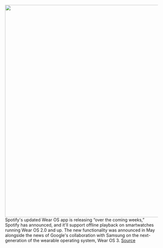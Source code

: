 <img src='https://cdn.vox-cdn.com/thumbor/cQS8h76uB5dmEXbI-j4Br3VIAmo=/491x0:1440x550/1200x800/filters:focal(888x124:1118x354)/cdn.vox-cdn.com/uploads/chorus_image/image/69714397/Spotify_wearOS_banner01_1_1440x550.0.png' width='700px' /><br/>
Spotify's updated Wear OS app is releasing “over the coming weeks,” Spotify has announced, and it'll support offline playback on smartwatches running Wear OS 2.0 and up. The new functionality was announced in May alongside the news of Google's collaboration with Samsung on the next-generation of the wearable operating system, Wear OS 3.
<a href='https://www.theverge.com/2021/8/12/22621394/spotify-wear-os-2-app-offline-playback-smartwatch'> Source <a/>